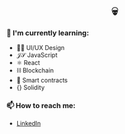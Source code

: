 <h1 align="center">💀</h1>
  
### 🌱 I'm currently learning:

- 👨‍🎨 UI/UX Design
- 𝒥𝒮 JavaScript
- ⚛ React
- ⛓ Blockchain
- 🤝 Smart contracts
- {} Solidity

### 📫 How to reach me:

- [LinkedIn](https://www.linkedin.com/in/marcusluiss/)

